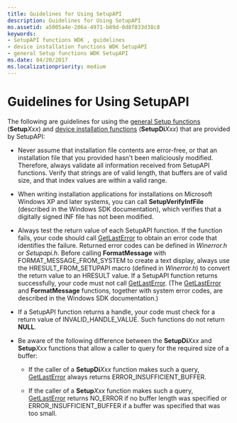 ```yaml
---
title: Guidelines for Using SetupAPI
description: Guidelines for Using SetupAPI
ms.assetid: a5005a4e-206a-4971-b89d-0d8f833d38c8
keywords:
- SetupAPI functions WDK , guidelines
- device installation functions WDK SetupAPI
- general Setup functions WDK SetupAPI
ms.date: 04/20/2017
ms.localizationpriority: medium
---
```


# Guidelines for Using SetupAPI





The following are guidelines for using the [general Setup functions](https://msdn.microsoft.com/library/windows/hardware/ff544985) (**Setup***Xxx*) and [device installation functions](https://msdn.microsoft.com/library/windows/hardware/ff541299) (**SetupDi***Xxx*) that are provided by SetupAPI:

-   Never assume that installation file contents are error-free, or that an installation file that you provided hasn't been maliciously modified. Therefore, always validate all information received from SetupAPI functions. Verify that strings are of valid length, that buffers are of valid size, and that index values are within a valid range.

-   When writing installation applications for installations on Microsoft Windows XP and later systems, you can call **SetupVerifyInfFile** (described in the Windows SDK documentation), which verifies that a digitally signed INF file has not been modified.

-   Always test the return value of each SetupAPI function. If the function fails, your code should call [GetLastError](http://go.microsoft.com/fwlink/p/?linkid=169416) to obtain an error code that identifies the failure. Returned error codes can be defined in *Winerror.h* or *Setupapi.h*. Before calling **FormatMessage** with FORMAT_MESSAGE_FROM_SYSTEM to create a text display, always use the HRESULT_FROM_SETUPAPI macro (defined in *Winerror.h*) to convert the return value to an HRESULT value. If a SetupAPI function returns successfully, your code must not call [GetLastError](http://go.microsoft.com/fwlink/p/?linkid=169416). (The [GetLastError](http://go.microsoft.com/fwlink/p/?linkid=169416) and **FormatMessage** functions, together with system error codes, are described in the Windows SDK documentation.)

-   If a SetupAPI function returns a handle, your code must check for a return value of INVALID_HANDLE_VALUE. Such functions do not return **NULL**.

-   Be aware of the following difference between the **SetupDi***Xxx* and **Setup***Xxx* functions that allow a caller to query for the required size of a buffer:

    -   If the caller of a **SetupDi***Xxx* function makes such a query, [GetLastError](http://go.microsoft.com/fwlink/p/?linkid=169416) always returns ERROR_INSUFFICIENT_BUFFER.

    -   If the caller of a **Setup***Xxx* function makes such a query, [GetLastError](http://go.microsoft.com/fwlink/p/?linkid=169416) returns NO_ERROR if no buffer length was specified or ERROR_INSUFFICIENT_BUFFER if a buffer was specified that was too small.

 

 





